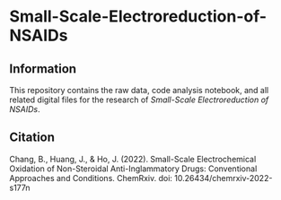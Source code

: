 # Small-Scale-Electroreduction-of-NSAIDs

## Information
This repository contains the raw data, code analysis notebook, and all related digital files for the research of _Small-Scale Electroreduction of NSAIDs_. 

## Citation
Chang, B., Huang, J., & Ho, J. (2022). Small-Scale Electrochemical Oxidation of Non-Steroidal Anti-Inglammatory Drugs:
Conventional Approaches and Conditions. ChemRxiv. doi: 10.26434/chemrxiv-2022-s177n
